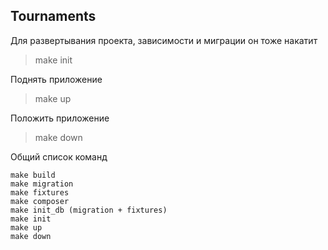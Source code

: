 ## Tournaments

Для развертывания проекта, зависимости и миграции он тоже накатит
> make init

Поднять приложение
> make up

Положить приложение
> make down

Общий список команд
```
make build
make migration
make fixtures
make composer
make init_db (migration + fixtures)
make init
make up
make down
```
